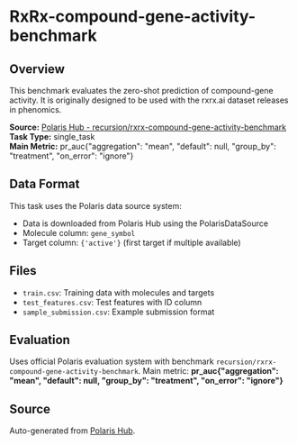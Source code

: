 # RxRx-compound-gene-activity-benchmark

## Overview

This benchmark evaluates the zero-shot prediction of compound-gene activity. It is originally designed to be used with the rxrx.ai dataset releases in phenomics.

**Source:** [Polaris Hub - recursion/rxrx-compound-gene-activity-benchmark](https://polarishub.io)  
**Task Type:** single_task  
**Main Metric:** pr_auc{"aggregation": "mean", "default": null, "group_by": "treatment", "on_error": "ignore"}

## Data Format

This task uses the Polaris data source system:
- Data is downloaded from Polaris Hub using the PolarisDataSource
- Molecule column: `gene_symbol`
- Target column: `{'active'}` (first target if multiple available)

## Files

- `train.csv`: Training data with molecules and targets
- `test_features.csv`: Test features with ID column
- `sample_submission.csv`: Example submission format

## Evaluation

Uses official Polaris evaluation system with benchmark `recursion/rxrx-compound-gene-activity-benchmark`.
Main metric: **pr_auc{"aggregation": "mean", "default": null, "group_by": "treatment", "on_error": "ignore"}**

## Source

Auto-generated from [Polaris Hub](https://polarishub.io/).
